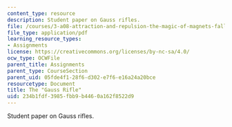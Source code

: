 ```yaml
---
content_type: resource
description: Student paper on Gauss rifles.
file: /courses/3-a08-attraction-and-repulsion-the-magic-of-magnets-fall-2005/234b1fdf3985fbb9b4460a162f8522d9_gauss_rifle.pdf
file_type: application/pdf
learning_resource_types:
- Assignments
license: https://creativecommons.org/licenses/by-nc-sa/4.0/
ocw_type: OCWFile
parent_title: Assignments
parent_type: CourseSection
parent_uid: 05fde4f1-28f6-d302-e7f6-e16a24a20bce
resourcetype: Document
title: The "Gauss Rifle"
uid: 234b1fdf-3985-fbb9-b446-0a162f8522d9
---
```

Student paper on Gauss rifles.